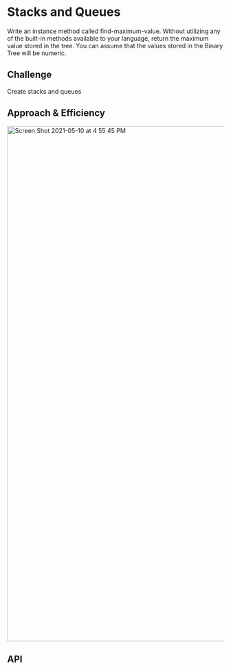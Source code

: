 # Stacks and Queues

Write an instance method called find-maximum-value. Without utilizing any of the built-in methods available to your language, return the maximum value stored in the tree. You can assume that the values stored in the Binary Tree will be numeric.

## Challenge
Create stacks and queues

## Approach & Efficiency
<img width="1196" alt="Screen Shot 2021-05-10 at 4 55 45 PM" src="https://user-images.githubusercontent.com/66962689/117752451-64fa9f80-b1dc-11eb-885b-70422f8852ea.png">


## API
<!-- Description of each method publicly available to your Stack and Queue-->
